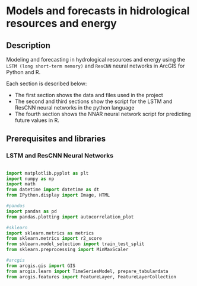 # Models and forecasts in hidrological resources and energy

## Description

Modeling and forecasting in hydrological resources and energy using the `LSTM (long short-term memory)` and `ResCNN` neural networks in ArcGIS for Python and R.

Each section is described below:

* The first section shows the data and files used in the project
* The second and third sections show the script for the LSTM and ResCNN neural networks in the python language
* The fourth section shows the NNAR neural network script for predicting future values in R.

## Prerequisites and libraries

### LSTM and ResCNN Neural Networks

```python

import matplotlib.pyplot as plt
import numpy as np
import math
from datetime import datetime as dt
from IPython.display import Image, HTML

#pandas
import pandas as pd
from pandas.plotting import autocorrelation_plot

#sklearn
import sklearn.metrics as metrics
from sklearn.metrics import r2_score
from sklearn.model_selection import train_test_split
from sklearn.preprocessing import MinMaxScaler

#arcgis
from arcgis.gis import GIS
from arcgis.learn import TimeSeriesModel, prepare_tabulardata
from arcgis.features import FeatureLayer, FeatureLayerCollection
```





